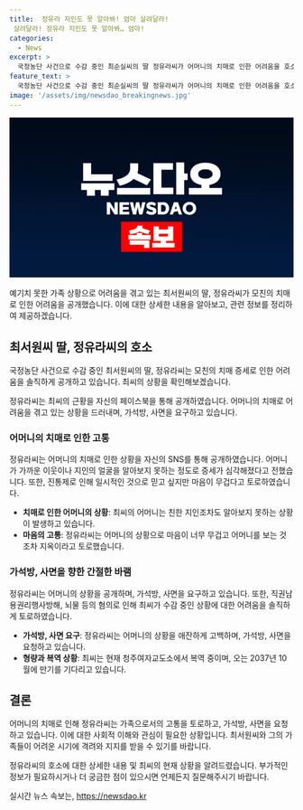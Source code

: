 ```yaml
---
title:  정유라 지인도 못 알아봐! 엄마 살려달라!
 살려달라! 정유라 지인도 못 알아봐… 엄마!
categories:
  - News
excerpt: >
  국정농단 사건으로 수감 중인 최순실씨의 딸 정유라씨가 어머니의 치매로 인한 어려움을 호소하며 가석방, 사면을 요구했다. 지인을 알아볼 수 없을 만큼 어머니의 상태가 악화되자 마음이 무겁다는 이야기도 전했다. 정유라씨는 이대로 할머니가 아이를 기억하지 못하면 어쩌냐며 가슴 아프다는 속사정을 밝혔으며, 가석방, 사면을 희망하고 있다. 최씨는 현재 청주 여자교도소에서 복역 중이며, 형량 만기는 2037년 10월이다.
feature_text: >
  국정농단 사건으로 수감 중인 최순실씨의 딸 정유라씨가 어머니의 치매로 인한 어려움을 호소하며 가석방, 사면을 요구했다. 지인을 알아볼 수 없을 만큼 어머니의 상태가 악화되자 마음이 무겁다는 이야기도 전했다. 정유라씨는 이대로 할머니가 아이를 기억하지 못하면 어쩌냐며 가슴 아프다는 속사정을 밝혔으며, 가석방, 사면을 희망하고 있다. 최씨는 현재 청주 여자교도소에서 복역 중이며, 형량 만기는 2037년 10월이다.
image: '/assets/img/newsdao_breakingnews.jpg'
---
```


<p><img src="/assets/img/newsdao_breakingnews.jpg" alt="cryptoinkorea 속보" /></p>

<p>예기치 못한 가족 상황으로 어려움을 겪고 있는 최서원씨의 딸, 정유라씨가 모친의 치매로 인한 어려움을 공개했습니다. 이에 대한 상세한 내용을 알아보고, 관련 정보를 정리하여 제공하겠습니다.</p>

<h2 data-ke-size="size26">최서원씨 딸, 정유라씨의 호소</h2>

<p>국정농단 사건으로 수감 중인 최서원씨의 딸, 정유라씨는 모친의 치매 증세로 인한 어려움을 솔직하게 공개하고 있습니다. 최씨의 상황을 확인해보겠습니다.</p>

<p data-ke-size="size16">정유라씨는 최씨의 근황을 자신의 페이스북을 통해 공개하였습니다. 어머니의 치매로 어려움을 겪고 있는 상황을 드러내며, 가석방, 사면을 요구하고 있습니다.</p>

<h3>어머니의 치매로 인한 고통</h3>

<p>정유라씨는 어머니의 치매로 인한 상황을 자신의 SNS를 통해 공개하였습니다. 어머니가 가까운 이웃이나 지인의 얼굴을 알아보지 못하는 정도로 증세가 심각해졌다고 전했습니다. 또한, 진통제로 인해 일시적인 것으로 믿고 싶지만 마음이 무겁다고 토로하였습니다.</p>

<ul>
  <li><b>치매로 인한 어머니의 상황</b>: 최씨의 어머니는 친한 지인조차도 알아보지 못하는 상황이 발생하고 있습니다.</li>
  <li><b>마음의 고통</b>: 정유라씨는 어머니의 상황으로 마음이 너무 무겁고 어머니를 보는 것조차 지옥이라고 토로했습니다.</li>
</ul>

<h3>가석방, 사면을 향한 간절한 바램</h3>

<p>정유라씨는 어머니의 상황을 공개하며, 가석방, 사면을 요구하고 있습니다. 또한, 직권남용권리행사방해, 뇌물 등의 혐의로 인해 최씨가 수감 중인 상황에 대한 어려움을 솔직하게 토로하였습니다.</p>

<ul>
  <li><b>가석방, 사면 요구</b>: 정유라씨는 어머니의 상황을 애잔하게 고백하며, 가석방, 사면을 요청하고 있습니다.</li>
  <li><b>형량과 복역 상황</b>: 최씨는 현재 청주여자교도소에서 복역 중이며, 오는 2037년 10월에 만기를 기다리고 있습니다.</li>
</ul>

<h2 data-ke-size="size26">결론</h2>

<p>어머니의 치매로 인해 정유라씨는 가족으로서의 고통을 토로하고, 가석방, 사면을 요청하고 있습니다. 이에 대한 사회적 이해와 관심이 필요한 상황입니다. 최서원씨와 그의 가족들이 어려운 시기에 격려와 지지를 받을 수 있기를 바랍니다.</p>

<p>정유라씨의 호소에 대한 상세한 내용 및 최씨의 현재 상황을 알려드렸습니다. 부가적인 정보가 필요하시거나 더 궁금한 점이 있으시면 언제든지 질문해주시기 바랍니다.</p>
실시간 뉴스 속보는, <a href="https://newsdao.kr" rel="dofollow">https://newsdao.kr</a>



